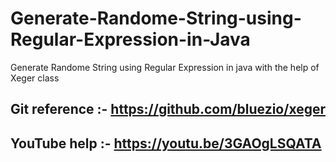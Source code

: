# Generate-Randome-String-using-Regular-Expression-in-Java
Generate Randome String using Regular Expression in java with the help of Xeger class

Git reference :- https://github.com/bluezio/xeger
------
YouTube help :- https://youtu.be/3GAOgLSQATA
------
